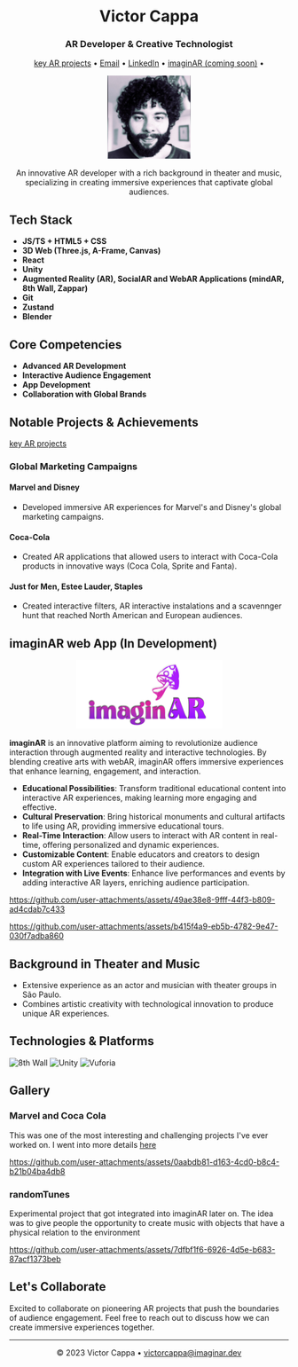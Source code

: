 <!-- Header Section -->
<h1 align="center">Victor Cappa</h1>
<h3 align="center">AR Developer & Creative Technologist</h3>
<p align="center">
  <a href="https://github.com/stars/victorcappa/lists/victor-cappa-ar">key AR projects</a> •
  <a href="mailto:victorcappa@imaginar.dev">Email</a> •
  <a href="https://www.linkedin.com/in/victor-cappa-50839788/">LinkedIn</a> •
  <a href="https://imaginar.dev">imaginAR (coming soon)</a> •
</p>

<p align="center">
  <img src="victor.jpeg" alt="Victor Cappa" width="150" height="150">
</p>

<!-- Professional Summary -->
<p align="center">
  An innovative AR developer with a rich background in theater and music, specializing in creating immersive experiences that captivate global audiences.
</p>

<h2>Tech Stack</h2>

- **JS/TS + HTML5 + CSS**
- **3D Web (Three.js, A-Frame, Canvas)**
- **React**
- **Unity**
- **Augmented Reality (AR), SocialAR and WebAR Applications (mindAR, 8th Wall, Zappar)**
- **Git**
- **Zustand**
- **Blender**

<!-- Core Competencies Section -->
<h2>Core Competencies</h2>

- **Advanced AR Development**
- **Interactive Audience Engagement**
- **App Development**
- **Collaboration with Global Brands**

<!-- Notable Projects and Achievements Section -->
<h2>Notable Projects & Achievements</h2>
<a href="https://github.com/stars/victorcappa/lists/victor-cappa-ar">key AR projects</a>

### Global Marketing Campaigns

#### Marvel and Disney

- Developed immersive AR experiences for Marvel's and Disney's global marketing campaigns.

#### Coca-Cola

- Created AR applications that allowed users to interact with Coca-Cola products in innovative ways (Coca Cola, Sprite and Fanta).

#### Just for Men, Estee Lauder, Staples
- Created interactive filters, AR interactive instalations and a scavennger hunt that reached North American and European audiences.

<!-- imaginAR Section -->

<h2>imaginAR web App (In Development)</h2>
<div style="text-align: center;">
    <img src="imaginar.png" alt="imaginar" width="263" height="124">
</div>

**imaginAR** is an innovative platform aiming to revolutionize audience interaction through augmented reality and interactive technologies. By blending creative arts with webAR, imaginAR offers immersive experiences that enhance learning, engagement, and interaction.

- **Educational Possibilities**: Transform traditional educational content into interactive AR experiences, making learning more engaging and effective.
- **Cultural Preservation**: Bring historical monuments and cultural artifacts to life using AR, providing immersive educational tours.
- **Real-Time Interaction**: Allow users to interact with AR content in real-time, offering personalized and dynamic experiences.
- **Customizable Content**: Enable educators and creators to design custom AR experiences tailored to their audience.
- **Integration with Live Events**: Enhance live performances and events by adding interactive AR layers, enriching audience participation.


https://github.com/user-attachments/assets/49ae38e8-9fff-44f3-b809-ad4cdab7c433



https://github.com/user-attachments/assets/b415f4a9-eb5b-4782-9e47-030f7adba860


  

<!-- Background Section -->
<h2>Background in Theater and Music</h2>

- Extensive experience as an actor and musician with theater groups in São Paulo.
- Combines artistic creativity with technological innovation to produce unique AR experiences.

<!-- Technologies and Platforms Section -->
<h2>Technologies & Platforms</h2>

<p>
  <img src="https://img.shields.io/badge/AR-8th_Wall-blue" alt="8th Wall">
  <img src="https://img.shields.io/badge/Game%20Engine-Unity-red" alt="Unity">
  <img src="https://img.shields.io/badge/AR-Vuforia-green" alt="Vuforia">
</p>

<!-- Gallery Section -->
<h2>Gallery</h2>

<p align="center">
  <!-- Video 1 -->
  <h3>Marvel and Coca Cola</h3>
 <p>This was one of the most interesting and challenging projects I've ever worked on. I went into more details <a href="https://github.com/victorcappa/marvel-coke-epic/tree/main">here<a/>


https://github.com/user-attachments/assets/0aabdb81-d163-4cd0-b8c4-b21b04ba4db8


 </p>
   
<h3>randomTunes</h3>
 <p>Experimental project that got integrated into imaginAR later on. The idea was to give people the opportunity to create music with objects that have a physical relation to the environment</p>

https://github.com/user-attachments/assets/7dfbf1f6-6926-4d5e-b683-87acf1373beb
</p>

<!-- Call to Action Section -->
<h2>Let's Collaborate</h2>

<p>
  Excited to collaborate on pioneering AR projects that push the boundaries of audience engagement. Feel free to reach out to discuss how we can create immersive experiences together.
</p>

<!-- Footer with Contact Information -->
<hr>
<p align="center">
  © 2023 Victor Cappa • <a href="mailto:victorcappa@imaginar.dev">victorcappa@imaginar.dev</a>
</p>
